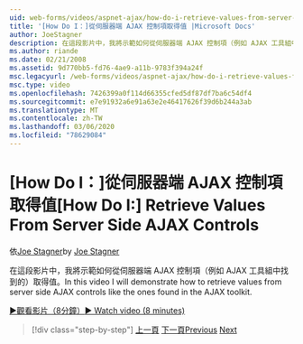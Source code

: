 ```yaml
---
uid: web-forms/videos/aspnet-ajax/how-do-i-retrieve-values-from-server-side-ajax-controls
title: '[How Do I：]從伺服器端 AJAX 控制項取得值 |Microsoft Docs'
author: JoeStagner
description: 在這段影片中，我將示範如何從伺服器端 AJAX 控制項（例如 AJAX 工具組中找到的）取得值。
ms.author: riande
ms.date: 02/21/2008
ms.assetid: 9d770bb5-fd76-4ae9-a11b-9783f394a24f
msc.legacyurl: /web-forms/videos/aspnet-ajax/how-do-i-retrieve-values-from-server-side-ajax-controls
msc.type: video
ms.openlocfilehash: 7426399a0f114d66355cfed5df87df7ba6c54df4
ms.sourcegitcommit: e7e91932a6e91a63e2e46417626f39d6b244a3ab
ms.translationtype: MT
ms.contentlocale: zh-TW
ms.lasthandoff: 03/06/2020
ms.locfileid: "78629084"
---
```

# <a name="how-do-i-retrieve-values-from-server-side-ajax-controls"></a><span data-ttu-id="53b5f-103">[How Do I：]從伺服器端 AJAX 控制項取得值</span><span class="sxs-lookup"><span data-stu-id="53b5f-103">[How Do I:] Retrieve Values From Server Side AJAX Controls</span></span>

<span data-ttu-id="53b5f-104">依[Joe Stagner](https://github.com/JoeStagner)</span><span class="sxs-lookup"><span data-stu-id="53b5f-104">by [Joe Stagner](https://github.com/JoeStagner)</span></span>

<span data-ttu-id="53b5f-105">在這段影片中，我將示範如何從伺服器端 AJAX 控制項（例如 AJAX 工具組中找到的）取得值。</span><span class="sxs-lookup"><span data-stu-id="53b5f-105">In this video I will demonstrate how to retrieve values from server side AJAX controls like the ones found in the AJAX toolkit.</span></span>

[<span data-ttu-id="53b5f-106">&#9654;觀看影片（8分鐘）</span><span class="sxs-lookup"><span data-stu-id="53b5f-106">&#9654; Watch video (8 minutes)</span></span>](https://channel9.msdn.com/Blogs/ASP-NET-Site-Videos/how-do-i-retrieve-values-from-server-side-ajax-controls)

> [!div class="step-by-step"]
> <span data-ttu-id="53b5f-107">[上一頁](how-do-i-associate-ajax-client-behavior-with-an-aspnet-server-control.md)
> [下一頁](two-simple-techniques-for-triggering-updates-to-update-panels.md)</span><span class="sxs-lookup"><span data-stu-id="53b5f-107">[Previous](how-do-i-associate-ajax-client-behavior-with-an-aspnet-server-control.md)
[Next](two-simple-techniques-for-triggering-updates-to-update-panels.md)</span></span>
